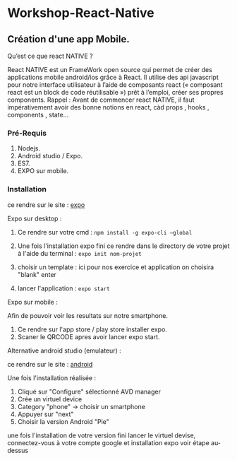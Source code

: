 # Workshop-React-Native

<!-- Présentation du workshop
    Pré-requis
    Installation
    Projets/exo de base
    Css
    Dev Appli mobile
     -->

## Création d'une app Mobile.

Qu’est ce que react NATIVE ?

React NATIVE est un FrameWork open source qui permet de créer des applications mobile android/ios grâce à React. Il utilise des api javascript pour notre interface utilisateur à l’aide de composants react (« composant react est un block de code réutilisable ») prêt à l’emploi, créer ses propres components.
Rappel : Avant de commencer react NATIVE, il faut impérativement avoir des bonne notions en react, càd props , hooks , components , state…

### Pré-Requis

1. Nodejs.
2. Android studio / Expo.
3. ES7.
4. EXPO sur mobile.

### Installation

ce rendre sur le site : [expo](https://docs.expo.io/)

Expo sur desktop : 

1) Ce rendre sur votre cmd : ```npm install -g expo-cli –global```

2) Une fois l'installation expo fini ce rendre dans le directory de votre projet à l'aide du terminal : ```expo init nom-projet```

3) choisir un template : ici pour nos exercice et application on choisira "blank" enter 

4) lancer l'application : ```expo start``` 

Expo sur mobile :

Afin de pouvoir voir les resultats sur notre smartphone.

1) Ce rendre sur l'app store / play store installer expo.
2) Scaner le QRCODE apres avoir lancer expo start.

Alternative android studio (emulateur) :

ce rendre sur le site : [android](https://developer.android.com/studio)

Une fois l'installation réalisée :

1) Cliqué sur "Configure" sélectionné AVD manager
2) Crée un virtuel device
3) Category "phone" -> choisir un smartphone
4) Appuyer sur "next"
5) Choisir la version Android "Pie"

une fois l'installation de votre version fini lancer le virtuel devise, connectez-vous à votre compte google et installation expo voir étape au-dessus 

